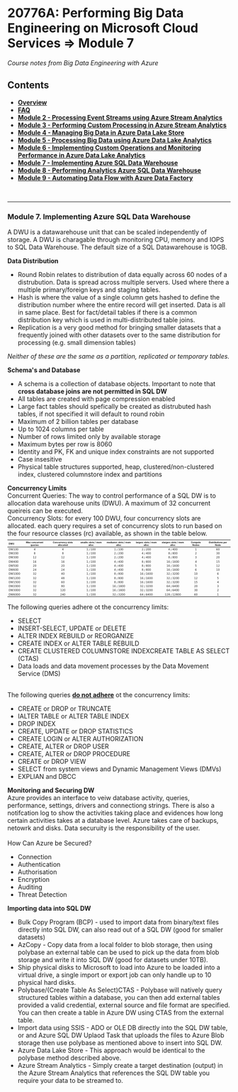 <h1>20776A: Performing Big Data Engineering on Microsoft Cloud Services &rArr; Module 7</h1>
<i>Course notes from Big Data Engineering with Azure</i>

<h2>Contents</h2>

<ul>
<li><b><a href="https://github.com/njmarkham/azurebicoursenotes/">Overview</a></b></li>
<li><b><a href="https://github.com/njmarkham/azurebicoursenotes/blob/master/faq.md">FAQ</a></b></li>
<li><b><a href="https://github.com/njmarkham/azurebicoursenotes/blob/master/mod2.md">Module 2 - Processing Event Streams using Azure Stream Analytics</a></b></li>
<li><b><a href="https://github.com/njmarkham/azurebicoursenotes/blob/master/mod3.md">Module 3 - Performing Custom Processing in Azure Stream Analytics</a></b></li>
<li><b><a href="https://github.com/njmarkham/azurebicoursenotes/blob/master/mod4.md">Module 4 - Managing Big Data in Azure Data Lake Store</a></b></li>
<li><b><a href="https://github.com/njmarkham/azurebicoursenotes/blob/master/mod5.md">Module 5 - Processing Big Data using Azure Data Lake Analytics</a></b></li>
<li><b><a href="https://github.com/njmarkham/azurebicoursenotes/blob/master/mod6.md">Module 6 - Implementing Custom Operations and Monitoring Performance in Azure Data Lake Analytics</a></b></li>
<li><b><a href="https://github.com/njmarkham/azurebicoursenotes/blob/master/mod7.md">Module 7 - Implementing Azure SQL Data Warehouse</a></b></li>
<li><b><a href="https://github.com/njmarkham/azurebicoursenotes/blob/master/mod8.md">Module 8 - Performing Analytics Azure SQL Data Warehouse</a></b></li>
<li><b><a href="https://github.com/njmarkham/azurebicoursenotes/blob/master/mod9.md">Module 9 - Automating Data Flow with Azure Data Factory</a></b></li>
</ul>

<br/>

<hr/>

<h3><strong>Module 7. Implementing Azure SQL Data Warehouse</strong></h3>

A DWU is a datawarehouse unit that can be scaled independently of storage. A DWU is charagable through monitoring CPU, memory and IOPS to SQL Data Warehouse.
The default size of a SQL Datawarehouse is 10GB.

<p>
<b>Data Distribution</b>
<ul>
<li>Round Robin relates to distribution of data equally across 60 nodes of a distrubution. Data is spread across multiple servers. Used where there a multiple primary/foreign keys and staging tables. </li>
<li>Hash is where the value of a single column gets hashed to define the distribution number where the entire record will get inserted. Data is all in same place. Best for fact/detail tables if there is a common distribution key which is used in multi-distributed table joins.</li>
<li>Replication is a very good method for bringing smaller datasets that a frequently joined with other datasets over to the same distribution for processing (e.g. small dimension tables)</li>
</ul>
<i>Neither of these are the same as a partition, replicated or temporary tables.</i>
</p>

<p>
<b>Schema's and Database</b>
<ul>
<li>A schema is a collection of database objects. Important to note that <b>cross database joins are not permitted in SQL DW</b></li>
<li>All tables are created with page compression enabled</li>
<li>Large fact tables should spefically be created as distrubuted hash tables, if not specified it will default to round robin</li>
<li>Maximum of 2 billion tables per database</li>
<li>Up to 1024 columns per table</li>
<li>Number of rows limited only by available storage</li>
<li>Maximum bytes per row is 8060</li>
<li>Identity and PK, FK and unique index constraints are not supported</li>
<li>Case insesitive</li>
<li>Physical table structures supported, heap, clustered/non-clustered index, clustered columnstore index and partitions</li>
</ul>
</p>

<p>
<b>Concurrency Limits</b><br>
Concurrent Queries: The way to control performance of a SQL DW is to allocation data warehouse units (DWU). A maximum of 32 concurrent queireis can be executed.<br/>
Concurrency Slots: for every 100 DWU, four concurrency slots are allocated. each query requires a set of concurrency slots to run based on the four resource classes (rc) available, as shown in the table below.<br/>
<span style="font-size: small;">

<table style="font-size: 6px;">
<thead>
<tr>
<th style="text-align:left" align="left"><sub>DWU</sub></th>
<th style="text-align:center"><sub>Max concurrent queries</sub></th>
<th style="text-align:center"><sub>Concurrency slots allocated</sub></th>
<th style="text-align:center"><sub>smallrc slots / mem alloc</sub></th>
<th style="text-align:center"><sub>mediumrc slots / mem alloc</sub></th>
<th style="text-align:center"><sub>largerc slots / mem alloc</sub></th>
<th style="text-align:center"><sub>xlargerc slots / mem alloc</sub></th>
<th style="text-align:center"><sub>Compute Nodes</sub></th>
<th style="text-align:center"><sub>Distributions per Node</sub></th>
</tr>
</thead>
<tbody>
<tr>
<td style="text-align:left" align="left">DW100</td>
<td style="text-align:center" align="center">4</td>
<td style="text-align:center" align="center">4</td>
<td style="text-align:center" align="center">1 / 100</td>
<td style="text-align:center" align="center">1 / 100</td>
<td style="text-align:center" align="center">2 / 200</td>
<td style="text-align:center" align="center">4 / 400</td>
<td style="text-align:center" align="center">1</td>
<td style="text-align:center" align="center">60</td>
</tr>
<tr>
<td style="text-align:left" align="left">DW200</td>
<td style="text-align:center" align="center">8</td>
<td style="text-align:center" align="center">8</td>
<td style="text-align:center" align="center">1 / 100</td>
<td style="text-align:center" align="center">2 / 200</td>
<td style="text-align:center" align="center">4 / 400</td>
<td style="text-align:center" align="center">8 / 800</td>
<td style="text-align:center" align="center">2</td>
<td style="text-align:center" align="center">30</td>
</tr>
<tr>
<td style="text-align:left" align="left">DW300</td>
<td style="text-align:center" align="center">12</td>
<td style="text-align:center" align="center">12</td>
<td style="text-align:center" align="center">1 / 100</td>
<td style="text-align:center" align="center">2 / 200</td>
<td style="text-align:center" align="center">4 / 400</td>
<td style="text-align:center" align="center">8 / 800</td>
<td style="text-align:center" align="center">3</td>
<td style="text-align:center" align="center">20</td>
</tr>
<tr>
<td style="text-align:left" align="left">DW400</td>
<td style="text-align:center" align="center">16</td>
<td style="text-align:center" align="center">16</td>
<td style="text-align:center" align="center">1 / 100</td>
<td style="text-align:center" align="center">4 / 400</td>
<td style="text-align:center" align="center">8 / 800</td>
<td style="text-align:center" align="center">16 / 1600</td>
<td style="text-align:center" align="center">4</td>
<td style="text-align:center" align="center">15</td>
</tr>
<tr>
<td style="text-align:left" align="left">DW500</td>
<td style="text-align:center" align="center">20</td>
<td style="text-align:center" align="center">20</td>
<td style="text-align:center" align="center">1 / 100</td>
<td style="text-align:center" align="center">4 / 400</td>
<td style="text-align:center" align="center">8 / 800</td>
<td style="text-align:center" align="center">16 / 1600</td>
<td style="text-align:center" align="center">5</td>
<td style="text-align:center" align="center">12</td>

</tr>
<tr>
<td style="text-align:left" align="left">DW600</td>
<td style="text-align:center" align="center">24</td>
<td style="text-align:center" align="center">24</td>
<td style="text-align:center" align="center">1 / 100</td>
<td style="text-align:center" align="center">4 / 400</td>
<td style="text-align:center" align="center">8 / 800</td>
<td style="text-align:center" align="center">16 / 1600</td>
<td style="text-align:center" align="center">6</td>
<td style="text-align:center" align="center">10</td>
</tr>
<tr>
<td style="text-align:left" align="left">DW1000</td>
<td style="text-align:center" align="center">32</td>
<td style="text-align:center" align="center">40</td>
<td style="text-align:center" align="center">1 / 100</td>
<td style="text-align:center" align="center">8 / 800</td>
<td style="text-align:center" align="center">16 / 1600</td>
<td style="text-align:center" align="center">32 / 3200</td>
<td style="text-align:center" align="center">10</td>
<td style="text-align:center" align="center">6</td>
</tr>
<tr>
<td style="text-align:left" align="left">DW1200</td>
<td style="text-align:center" align="center">32</td>
<td style="text-align:center" align="center">48</td>
<td style="text-align:center" align="center">1 / 100</td>
<td style="text-align:center" align="center">8 / 800</td>
<td style="text-align:center" align="center">16 / 1600</td>
<td style="text-align:center" align="center">32 / 3200</td>
<td style="text-align:center" align="center">12</td>
<td style="text-align:center" align="center">5</td>
</tr>
<tr>
<td style="text-align:left" align="left">DW1500</td>
<td style="text-align:center" align="center">32</td>
<td style="text-align:center" align="center">60</td>
<td style="text-align:center" align="center">1 / 100</td>
<td style="text-align:center" align="center">8 / 800</td>
<td style="text-align:center" align="center">16 / 1600</td>
<td style="text-align:center" align="center">32 / 3200</td>
<td style="text-align:center" align="center">15</td>
<td style="text-align:center" align="center">4</td>
</tr>
<tr>
<td style="text-align:left" align="left">DW2000</td>
<td style="text-align:center" align="center">32</td>
<td style="text-align:center" align="center">80</td>
<td style="text-align:center" align="center">1 / 100</td>
<td style="text-align:center" align="center">16 / 1600</td>
<td style="text-align:center" align="center">32 / 3200</td>
<td style="text-align:center" align="center">64 / 6400</td>
<td style="text-align:center" align="center">20</td>
<td style="text-align:center" align="center">3</td>
</tr>
<tr>
<td style="text-align:left" align="left">DW3000</td>
<td style="text-align:center" align="center">32</td>
<td style="text-align:center" align="center">120</td>
<td style="text-align:center" align="center">1 / 100</td>
<td style="text-align:center" align="center">16 / 1600</td>
<td style="text-align:center" align="center">32 / 3200</td>
<td style="text-align:center" align="center">64 / 6400</td>
<td style="text-align:center" align="center">30</td>
<td style="text-align:center" align="center">2</td>
</tr>
<tr>
<td style="text-align:left" align="left">DW6000</td>
<td style="text-align:center" align="center">32</td>
<td style="text-align:center" align="center">240</td>
<td style="text-align:center" align="center">1 / 100</td>
<td style="text-align:center" align="center">32 / 3200</td>
<td style="text-align:center" align="center">64 / 6400</td>
<td style="text-align:center" align="center">128 / 12800</td>
<td style="text-align:center" align="center">60</td>
<td style="text-align:center" align="center">1</td>
</tr>
</tbody>
</table>
</sub>
</span>
</p>

<p>
The following queries adhere ot the concurrency limits:
<ul>
<li>SELECT</li>
<li>INSERT-SELECT, UPDATE or DELETE</li>
<li>ALTER INDEX REBUILD or REORGANIZE</li>
<li>CREATE INDEX or ALTER TABLE REBUILD</li>
<li>CREATE CLUSTERED COLUMNSTORE INDEXCREATE TABLE AS SELECT (CTAS)</li>
<li>Data loads and data movement processes by the Data Movement Service (DMS)</li>
</ul>
<br/>
The following queries <b><u>do not adhere</u></b> ot the concurrency limits:
<ul>
<li>CREATE or DROP or TRUNCATE</li>
<li>IALTER TABLE or ALTER TABLE INDEX</li>
<li>DROP INDEX</li>
<li>CREATE, UPDATE or DROP STATISTICS</li>
<li>CREATE LOGIN or ALTER AUTHORIZATION</li>
<li>CREATE, ALTER or DROP USER</li>
<li>CREATE, ALTER or DROP PROCEDURE</li>
<li>CREATE or DROP VIEW</li>
<li>SELECT from system views and Dynamic Management Views (DMVs)</li>
<li>EXPLIAN and DBCC</li>
</ul>
<p>
<b>Monitoring and Securing DW</b><br/>
Azure provides an interface to veiw database activity, queries, performance, settings, drivers and connectiong strings. There is also a notifcation log to show the activities taking place and evidences how long certain activities takes at a database level. Azure takes care of backups, netowrk and disks. Data securuity is the responsibility of the user.
<br/><br/>How Can Azure be Secured?
<ul>
<li>Connection</b></li>
<li>Authentication</li>
<li>Authorisation</li>
<li>Encryption</li>
<li>Auditing</li>
<li>Threat Detection</li>
</ul>
</p>

<p>
<b>Importing data into SQL DW</b><br/>
<ul>
<li>Bulk Copy Program (BCP) - used to import data from binary/text files directly into SQL DW, can also read out of a SQL DW (good for smaller datasets)</b></li>
<li>AzCopy - Copy data from a local folder to blob storage, then using polybase an external table can be used to pick up the data from blob storage and write it into SQL DW (good for datasets under 10TB).</li>
<li>Ship physical disks to Microsoft to load into Azure to be loaded into a virtual drive, a single import or export job can only handle up to 10 physical hard disks.</li>
<li>Polybase/(Create Table As Select)CTAS - Polybase will natively query structured tables within a database, you can then add external tables provided a valid credential, external source and file format are specified. You can then create a table in Azure DW using CTAS from the external table.</li>
<li>Import data using SSIS - ADO or OLE DB directly into the SQL DW table, or and Azure SQL DW Uplaod Task that uploads the files to Azure Blob storage then use polybase as mentioned above to insert into SQL DW.</li>
<li>Azure Data Lake Store - This approach would be identical to the polybase method described above.</li>
<li>Azure Stream Analytics - Simply create a target destination (output) in the Azure Stream Analytics that references the SQL DW table you require your data to be streamed to.</li>
</ul>
</p>